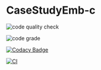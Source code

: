 # CaseStudyEmb-c

![code quality check](https://www.code-inspector.com/project/28610/score/svg)

![code grade](https://www.code-inspector.com/project/28610/status/svg)

[![Codacy Badge](https://app.codacy.com/project/badge/Grade/bc53382ece7e45ecb37ace5d41ac7dd9)](https://www.codacy.com/gh/prathipatisupriya/stepin-CaseStudyEmb-c/dashboard?utm_source=github.com&amp;utm_medium=referral&amp;utm_content=prathipatisupriya/stepin-CaseStudyEmb-c&amp;utm_campaign=Badge_Grade)

[![CI](https://github.com/prathipatisupriya/stepin-CaseStudyEmb-c/actions/workflows/build.yml/badge.svg)](https://github.com/prathipatisupriya/stepin-CaseStudyEmb-c/actions/workflows/build.yml)
